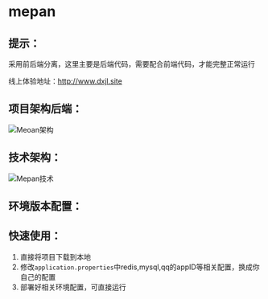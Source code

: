 # mepan
## 提示：
采用前后端分离，这里主要是后端代码，需要配合前端代码，才能完整正常运行

线上体验地址：http://www.dxjl.site

## 项目架构后端：
![Meoan架构](https://github.com/dengxijuli/mepan/assets/132116099/e567e35e-72e3-4f03-938c-68ae4e09c5e4)

## 技术架构：

![Mepan技术](https://github.com/dengxijuli/mepan/assets/132116099/9a83b51a-3480-4922-b994-f1d30321071a)

## 环境版本配置：






## 快速使用：
1. 直接将项目下载到本地
2. 修改`application.properties`中redis,mysql,qq的appID等相关配置，换成你自己的配置
3. 部署好相关环境配置，可直接运行











